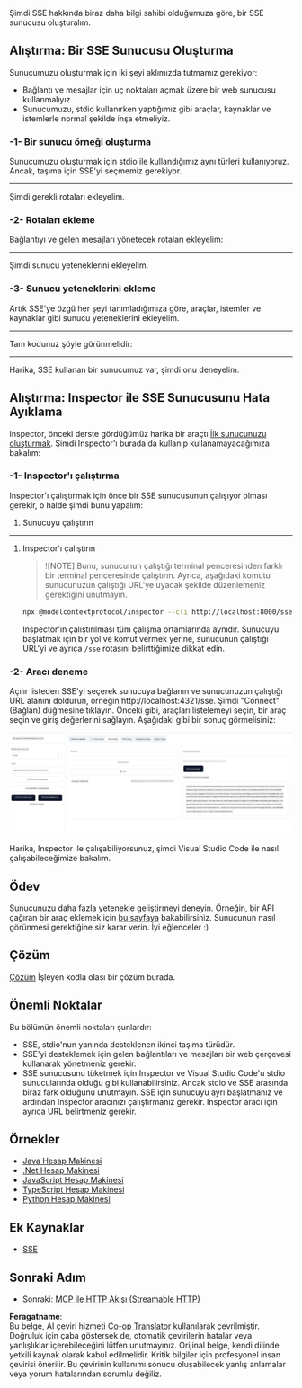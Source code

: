 <!--
CO_OP_TRANSLATOR_METADATA:
{
  "original_hash": "1681ca3633aeb49ee03766abdbb94a93",
  "translation_date": "2025-06-17T22:12:06+00:00",
  "source_file": "03-GettingStarted/05-sse-server/README.md",
  "language_code": "tr"
}
-->
Şimdi SSE hakkında biraz daha bilgi sahibi olduğumuza göre, bir SSE sunucusu oluşturalım.

## Alıştırma: Bir SSE Sunucusu Oluşturma

Sunucumuzu oluşturmak için iki şeyi aklımızda tutmamız gerekiyor:

- Bağlantı ve mesajlar için uç noktaları açmak üzere bir web sunucusu kullanmalıyız.
- Sunucumuzu, stdio kullanırken yaptığımız gibi araçlar, kaynaklar ve istemlerle normal şekilde inşa etmeliyiz.

### -1- Bir sunucu örneği oluşturma

Sunucumuzu oluşturmak için stdio ile kullandığımız aynı türleri kullanıyoruz. Ancak, taşıma için SSE'yi seçmemiz gerekiyor.

---

Şimdi gerekli rotaları ekleyelim.

### -2- Rotaları ekleme

Bağlantıyı ve gelen mesajları yönetecek rotaları ekleyelim:

---

Şimdi sunucu yeteneklerini ekleyelim.

### -3- Sunucu yeteneklerini ekleme

Artık SSE'ye özgü her şeyi tanımladığımıza göre, araçlar, istemler ve kaynaklar gibi sunucu yeteneklerini ekleyelim.

---

Tam kodunuz şöyle görünmelidir:

---

Harika, SSE kullanan bir sunucumuz var, şimdi onu deneyelim.

## Alıştırma: Inspector ile SSE Sunucusunu Hata Ayıklama

Inspector, önceki derste gördüğümüz harika bir araçtı [İlk sunucunuzu oluşturmak](/03-GettingStarted/01-first-server/README.md). Şimdi Inspector'ı burada da kullanıp kullanamayacağımıza bakalım:

### -1- Inspector'ı çalıştırma

Inspector'ı çalıştırmak için önce bir SSE sunucusunun çalışıyor olması gerekir, o halde şimdi bunu yapalım:

1. Sunucuyu çalıştırın

---

1. Inspector'ı çalıştırın

    > ![NOTE]
    > Bunu, sunucunun çalıştığı terminal penceresinden farklı bir terminal penceresinde çalıştırın. Ayrıca, aşağıdaki komutu sunucunuzun çalıştığı URL'ye uyacak şekilde düzenlemeniz gerektiğini unutmayın.

    ```sh
    npx @modelcontextprotocol/inspector --cli http://localhost:8000/sse --method tools/list
    ```

    Inspector'ın çalıştırılması tüm çalışma ortamlarında aynıdır. Sunucuyu başlatmak için bir yol ve komut vermek yerine, sunucunun çalıştığı URL'yi ve ayrıca `/sse` rotasını belirttiğimize dikkat edin.

### -2- Aracı deneme

Açılır listeden SSE'yi seçerek sunucuya bağlanın ve sunucunuzun çalıştığı URL alanını doldurun, örneğin http://localhost:4321/sse. Şimdi "Connect" (Bağlan) düğmesine tıklayın. Önceki gibi, araçları listelemeyi seçin, bir araç seçin ve giriş değerlerini sağlayın. Aşağıdaki gibi bir sonuç görmelisiniz:

![Inspector'da çalışan SSE Sunucusu](../../../../translated_images/sse-inspector.d86628cc597b8fae807a31d3d6837842f5f9ee1bcc6101013fa0c709c96029ad.tr.png)

Harika, Inspector ile çalışabiliyorsunuz, şimdi Visual Studio Code ile nasıl çalışabileceğimize bakalım.

## Ödev

Sunucunuzu daha fazla yetenekle geliştirmeyi deneyin. Örneğin, bir API çağıran bir araç eklemek için [bu sayfaya](https://api.chucknorris.io/) bakabilirsiniz. Sunucunun nasıl görünmesi gerektiğine siz karar verin. İyi eğlenceler :)

## Çözüm

[Çözüm](./solution/README.md) İşleyen kodla olası bir çözüm burada.

## Önemli Noktalar

Bu bölümün önemli noktaları şunlardır:

- SSE, stdio'nun yanında desteklenen ikinci taşıma türüdür.
- SSE'yi desteklemek için gelen bağlantıları ve mesajları bir web çerçevesi kullanarak yönetmeniz gerekir.
- SSE sunucusunu tüketmek için Inspector ve Visual Studio Code'u stdio sunucularında olduğu gibi kullanabilirsiniz. Ancak stdio ve SSE arasında biraz fark olduğunu unutmayın. SSE için sunucuyu ayrı başlatmanız ve ardından Inspector aracınızı çalıştırmanız gerekir. Inspector aracı için ayrıca URL belirtmeniz gerekir.

## Örnekler

- [Java Hesap Makinesi](../samples/java/calculator/README.md)
- [.Net Hesap Makinesi](../../../../03-GettingStarted/samples/csharp)
- [JavaScript Hesap Makinesi](../samples/javascript/README.md)
- [TypeScript Hesap Makinesi](../samples/typescript/README.md)
- [Python Hesap Makinesi](../../../../03-GettingStarted/samples/python)

## Ek Kaynaklar

- [SSE](https://developer.mozilla.org/en-US/docs/Web/API/Server-sent_events)

## Sonraki Adım

- Sonraki: [MCP ile HTTP Akışı (Streamable HTTP)](/03-GettingStarted/06-http-streaming/README.md)

**Feragatname**:  
Bu belge, AI çeviri hizmeti [Co-op Translator](https://github.com/Azure/co-op-translator) kullanılarak çevrilmiştir. Doğruluk için çaba göstersek de, otomatik çevirilerin hatalar veya yanlışlıklar içerebileceğini lütfen unutmayınız. Orijinal belge, kendi dilinde yetkili kaynak olarak kabul edilmelidir. Kritik bilgiler için profesyonel insan çevirisi önerilir. Bu çevirinin kullanımı sonucu oluşabilecek yanlış anlamalar veya yorum hatalarından sorumlu değiliz.